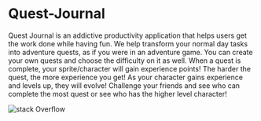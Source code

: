 # Quest-Journal
Quest Journal is an addictive productivity application that helps users get the work done while having fun. We help transform your normal day tasks into adventure quests, as if you were in an adventure game. You can create your own quests and choose the difficulty on it as well. When a quest is complete, your sprite/character will gain experience points! The harder the quest, the more experience you get! As your character gains experience and levels up, they will evolve!  Challenge your friends and see who can complete the most quest or see who has the higher level character!

![stack Overflow](http://lmsotfy.com/so.png)
